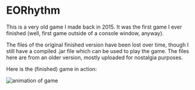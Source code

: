 # EORhythm

This is a very old game I made back in 2015. It was the first game I ever finished (well, first game outside of a console window, anyway).

The files of the original finished version have been lost over time, though I still have a compiled .jar file which can be used to play the game. The files here are from an older version, mostly uploaded for nostalgia purposes.

Here is the (finished) game in action:

![animation of game](eorhythm.gif)
